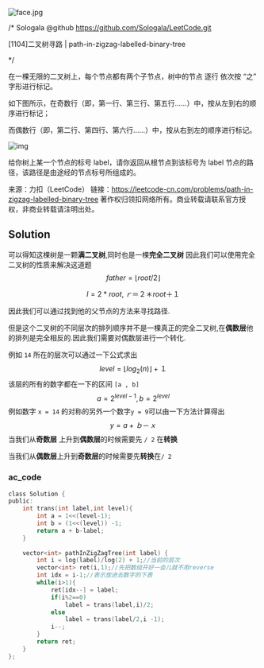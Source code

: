 ![face.jpg](https://pic.leetcode-cn.com/5f44c38cfca16ba4f3886e1c9e298c5ab18a215dc25e965ec357a430e783b3af-face.jpg)

/*
    Sologala   @github    https://github.com/Sologala/LeetCode.git

   [1104]二叉树寻路     |     path-in-zigzag-labelled-binary-tree

*/

在一棵无限的二叉树上，每个节点都有两个子节点，树中的节点 逐行 依次按 “之” 字形进行标记。

如下图所示，在奇数行（即，第一行、第三行、第五行……）中，按从左到右的顺序进行标记；

而偶数行（即，第二行、第四行、第六行……）中，按从右到左的顺序进行标记。

![img](https://assets.leetcode-cn.com/aliyun-lc-upload/uploads/2019/06/28/tree.png)

给你树上某一个节点的标号 label，请你返回从根节点到该标号为 label 节点的路径，该路径是由途经的节点标号所组成的。

来源：力扣（LeetCode）
链接：https://leetcode-cn.com/problems/path-in-zigzag-labelled-binary-tree
著作权归领扣网络所有。商业转载请联系官方授权，非商业转载请注明出处。

## **Solution** 

可以得知这棵树是一颗**满二叉树**,同时也是一棵**完全二叉树** 因此我们可以使用完全二叉树的性质来解决这道题
$$
father = \lfloor  root / 2\rfloor
$$

$$
l = 2 * root 		,ｒ＝２＊root＋１ 
$$

因此我们可以通过找到他的父节点的方法来寻找路径.

但是这个二叉树的不同层次的排列顺序并不是一棵真正的完全二叉树,在**偶数层**他的排列是完全相反的.因此我们需要对偶数层进行一个转化.

例如 `14`  所在的层次可以通过一下公式求出
$$
level = \lfloor log_2(n)\rfloor +１
$$
该层的所有的数字都在一下的区间 `[a , b]` 
$$
a = 2^{level-1} ,    b = 2^{level}
$$
例如数字 `x = 14` 的对称的另外一个数字`y = 9`可以由一下方法计算得出
$$
y = a +ｂ－ｘ
$$
当我们从**奇数层** 上升到**偶数层**的时候需要先 `/ 2` 在**转换**

当我们从**偶数层**上升到**奇数层**的时候需要先**转换**在`/ 2`

### **ac_code**

```c
class Solution {
public:
    int trans(int label,int level){
        int a = 1<<(level-1);
        int b = (1<<(level)) -1;
        return a + b-label;
    }
    
    vector<int> pathInZigZagTree(int label) {
        int i = log(label)/log(2) + 1;//当前的层次
        vector<int> ret(i,1);//先把数组开好一会儿就不用reverse
        int idx = i-1;//表示放进去数字的下表
        while(i>1){
            ret[idx--] = label;
            if(i%2==0)
                label = trans(label,i)/2;
            else 
                label = trans(label/2,i -1);
            i--;
        }
        return ret;
    }
};
```